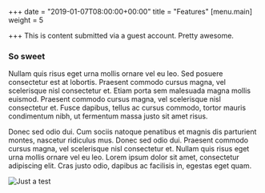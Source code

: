 +++
date = "2019-01-07T08:00:00+00:00"
title = "Features"
[menu.main]
weight = 5

+++
This is content submitted via a guest account. Pretty awesome.

### So sweet

Nullam quis risus eget urna mollis ornare vel eu leo. Sed posuere consectetur est at lobortis. Praesent commodo cursus magna, vel scelerisque nisl consectetur et. Etiam porta sem malesuada magna mollis euismod. Praesent commodo cursus magna, vel scelerisque nisl consectetur et. Fusce dapibus, tellus ac cursus commodo, tortor mauris condimentum nibh, ut fermentum massa justo sit amet risus.

Donec sed odio dui. Cum sociis natoque penatibus et magnis dis parturient montes, nascetur ridiculus mus. Donec sed odio dui. Praesent commodo cursus magna, vel scelerisque nisl consectetur et. Nullam quis risus eget urna mollis ornare vel eu leo. Lorem ipsum dolor sit amet, consectetur adipiscing elit. Cras justo odio, dapibus ac facilisis in, egestas eget quam.

![Just a test](/uploads/photo-1492546643178-96d64f3fd824.jpeg "Art")